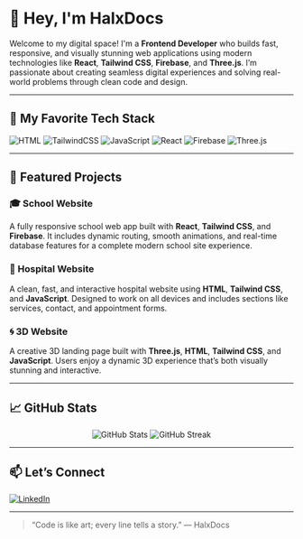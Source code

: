 # 👋 Hey, I'm HalxDocs

Welcome to my digital space! I'm a **Frontend Developer** who builds fast, responsive, and visually stunning web applications using modern technologies like **React**, **Tailwind CSS**, **Firebase**, and **Three.js**. I’m passionate about creating seamless digital experiences and solving real-world problems through clean code and design.

---

## 🚀 My Favorite Tech Stack

![HTML](https://img.shields.io/badge/-HTML5-E34F26?style=flat&logo=html5&logoColor=white)
![TailwindCSS](https://img.shields.io/badge/-TailwindCSS-38B2AC?style=flat&logo=tailwind-css&logoColor=white)
![JavaScript](https://img.shields.io/badge/-JavaScript-F7DF1E?style=flat&logo=javascript&logoColor=black)
![React](https://img.shields.io/badge/-React-61DAFB?style=flat&logo=react&logoColor=black)
![Firebase](https://img.shields.io/badge/-Firebase-FFCA28?style=flat&logo=firebase&logoColor=black)
![Three.js](https://img.shields.io/badge/-Three.js-000000?style=flat&logo=three.js&logoColor=white)

---

## 🌟 Featured Projects

### 🎓 School Website
A fully responsive school web app built with **React**, **Tailwind CSS**, and **Firebase**. It includes dynamic routing, smooth animations, and real-time database features for a complete modern school site experience.

### 🏥 Hospital Website
A clean, fast, and interactive hospital website using **HTML**, **Tailwind CSS**, and **JavaScript**. Designed to work on all devices and includes sections like services, contact, and appointment forms.

### 🌀 3D Website
A creative 3D landing page built with **Three.js**, **HTML**, **Tailwind CSS**, and **JavaScript**. Users enjoy a dynamic 3D experience that’s both visually stunning and interactive.

---

## 📈 GitHub Stats

<p align="center">
  <img src="https://github-readme-stats.vercel.app/api?username=HalxDocs&show_icons=true&theme=tokyonight" alt="GitHub Stats"/>
  <img src="https://github-readme-streak-stats.herokuapp.com/?user=HalxDocs&theme=tokyonight" alt="GitHub Streak"/>
</p>

---

## 📫 Let’s Connect

[![LinkedIn](https://img.shields.io/badge/-Kamsy%20Ejindu-blue?style=flat&logo=linkedin&logoColor=white)](https://www.linkedin.com/in/kamsy-ejindu-633272344/)

---

> “Code is like art; every line tells a story.” — HalxDocs

